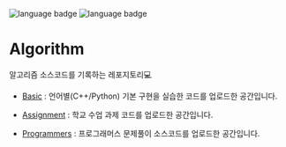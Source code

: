 ![language badge](https://img.shields.io/badge/language-C%2B%2B-green)
![language badge](https://img.shields.io/badge/language-python-blue)

# Algorithm

알고리즘 소스코드를 기록하는 레포지토리💻

- [Basic](https://github.com/sua-kim/Algorithm/tree/main/Basic)
: 언어별(C++/Python) 기본 구현을 실습한 코드를 업로드한 공간입니다.

- [Assignment](https://github.com/sua-kim/Algorithm/tree/main/Assignment)
: 학교 수업 과제 코드를 업로드한 공간입니다. 

- [Programmers](https://github.com/sua-kim/Algorithm/tree/main/Programmers)
: 프로그래머스 문제풀이 소스코드를 업로드한 공간입니다.
